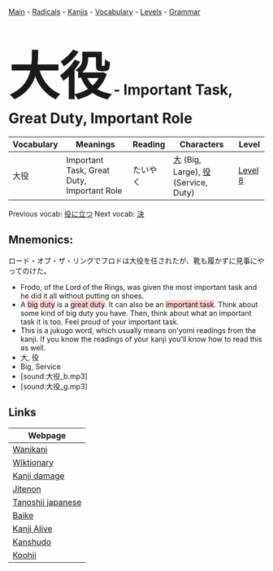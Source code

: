<style> bigfont {font-size: 100px}</style>
[Main](../README.md) -
[Radicals](../radicals.md) -
[Kanjis](../kanjis.md) -
[Vocabulary](../vocabulary.md) -
[Levels](../levels.md) -
[Grammar](../grammar.md)
# <bigfont> 大役</bigfont> - Important Task, Great Duty, Important Role 

| Vocabulary | Meanings | Reading | Characters | Level |
| --- | --- | --- | --- | --- |
| 大役 | Important Task, Great Duty, Important Role | たいやく |  [大](../kanjis/大.md) (Big, Large), [役](../kanjis/役.md) (Service, Duty) | [Level 8](../levels/wk_level8.md) |

Previous vocab: [役に立つ](役に立つ.md) Next vocab: [決](決.md) 

## Mnemonics:
ロード・オブ・ザ・リングでフロドは大役を任されたが、靴も履かずに見事にやってのけた。
* Frodo, of the Lord of the Rings, was given the most important task and he did it all without putting on shoes.
* A <span style="background-color:#ffcccb"> big</span> <span style="background-color:#ffcccb"> duty</span> is a <span style="background-color:#ffcccb"> great duty</span>. It can also be an <span style="background-color:#ffcccb"> important task</span>. Think about some kind of big duty you have. Then, think about what an important task it is too. Feel proud of your important task.
* This is a jukugo word, which usually means on'yomi readings from the kanji. If you know the readings of your kanji you'll know how to read this as well.
* 大, 役
* Big, Service
* [sound:大役_b.mp3]
* [sound:大役_g.mp3]


## Links 

| Webpage |
| --- |
| [Wanikani          ](https://www.wanikani.com/kanji/大役) |
| [Wiktionary        ](https://en.wiktionary.org/wiki/大役) |
| [Kanji damage      ](http://www.kanjidamage.com/kanji/search?utf8=✓&q=大役) |
| [Jitenon           ](https://jitenon.com/kanji/大役) |
| [Tanoshii japanese ](https://www.tanoshiijapanese.com/dictionary/kanji.cfm?k=大役) |
| [Baike             ](https://baike.baidu.com/item/大役) |
| [Kanji Alive       ](https://app.kanjialive.com/大役) |
| [Kanshudo          ](https://www.kanshudo.com/searchmn?q=大役) |
| [Koohii            ](https://kanji.koohii.com/study/kanji/大役) |
